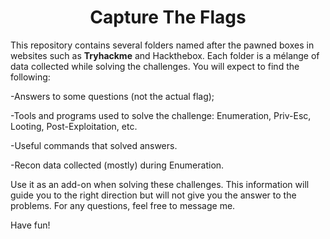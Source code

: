 <h1 align="center"> Capture The Flags </h1>

<p>This repository contains several folders named after the pawned boxes in websites such as <strong>Tryhackme</strong> and <stromg>Hackthebox.</strong> 
Each folder is a mélange of data collected while solving the challenges. You will expect to find the following:</p>

-Answers to some questions (not the actual flag);

-Tools and programs used to solve the challenge: Enumeration, Priv-Esc, Looting, Post-Exploitation, etc.

-Useful commands that solved answers.

-Recon data collected (mostly) during Enumeration.

<p>Use it as an add-on when solving these challenges. This information will guide you to the right direction but will not give you the answer to the problems. 
For any questions, feel free to message me. 

Have fun! </p>
